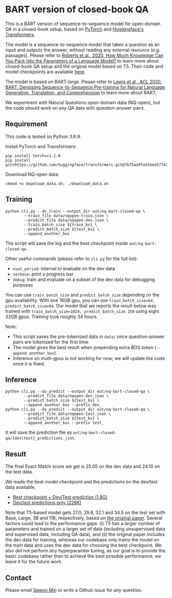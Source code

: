# BART version of closed-book QA

This is a BART version of sequence-to-sequence model for open-domain QA in a closed-book setup, based on [PyTorch](https://pytorch.org/) and [Huggingface's Transformers](https://github.com/huggingface/transformers).

The model is a sequence-to-sequence model that takes a question as an input and outputs the answer, without reading any external resource (e.g. passages).
Please refer to [Roberts et al., 2020, How Much Knowledge Can You Pack Into the Parameters of a Language Model?](https://arxiv.org/abs/2002.08910) to learn more about closed-book QA setup and the original model based on T5. Their code and model checkpoints are available [here](https://github.com/google-research/google-research/tree/master/t5_closed_book_qa).

The model is based on BART-large. Please refer to [Lewis et al., ACL 2020, BART: Denoising Sequence-to-Sequence Pre-training for Natural Language Generation, Translation, and Comprehension](https://arxiv.org/abs/1910.13461) to learn more about BART.

We experiment with Natural Questions open-domain data (NQ-open), but the code should work on any QA data with question-answer pairs.


## Requirement

This code is tested on Python 3.6.9.

Install PyTorch and Transformers:
```
pip install torch==1.1.0
pip install git+https://github.com/huggingface/transformers.git@7b75aa9fa55bee577e2c7403301ed31103125a35
```

Download NQ-open data:
```
chmod +x download_data.sh; ./download_data.sh
```

## Training

```
python cli.py --do_train --output_dir out/nq-bart-closed-qa \
        --train_file data/nqopen-train.json \
        --predict_file data/nqopen-dev.json \
        --train_batch_size ${train_bs} \
        --predict_batch_size ${test_bs} \
        --append_another_bos
```

The script will save the log and the best checkpoint inside `out/nq-bart-closed-qa`.


Other useful commands (please refer to `cli.py` for the full list):
- `eval_period`: interval to evaluate on the dev data
- `verbose`: print a progress bar
- `debug`: train and evaluate on a subset of the dev data for debugging purposes

You can use `train_batch_size` and `predict_batch_size` depending on the gpu availability. With one 16GB gpu, you can use `train_batch_size=64, predict_batch_size=64`.
Our model that we reports the result below was trained with `train_batch_size=1024, predict_batch_size 256` using eight 32GB gpus. Training took roughly 34 hours.

Note:
- This script saves the pre-tokenized data in `data/` once question-answer pairs are tokenized for the first time.
- The model gives the best result when prepending extra BOS token (`--append_another_bos`).
- Inference on multi-gpus is not working for now; we will update the code once it is fixed.

## Inference

```
python cli.py --do_predict --output_dir out/nq-bart-closed-qa \
        --predict_file data/nqopen-dev.json \
        --predict_batch_size ${test_bs} \
        --append_another_bos --prefix dev_
python cli.py --do_predict --output_dir out/nq-bart-closed-qa \
        --predict_file data/nqopen-test.json \
        --predict_batch_size ${test_bs} \
        --append_another_bos --prefix test_
```

It will save the prediction file as `out/nq-bart-closed-qa/{dev|test}_predictions.json`.

## Result

The final Exact Match score we get is 25.05 on the dev data and 24.10 on the test data.

We made the best model checkpoint and the predictions on the dev/test data available.

- [Best checkpoint + Dev/Test prediction (1.8G)][1]
- [Dev/test predictions only (228K)][2]

Note that T5-based model gets 27.0, 29.8, 32.1 and 34.5 on the test set with Base, Large, 3B and 11B, respectively, based on [the original paper](https://arxiv.org/pdf/2002.08910.pdf). Several factors could lead to the performance gaps: (i) T5 has a larger number of parameters and trained on a larger set of data (including unsupervised data and supervised data, including QA data), and (ii) the original paper includes the dev data for training, whereas our codebase only trains the model on the train data and uses the dev data for choosing the best checkpoint.
We also did not perform any hyperparamter tuning, as our goal is to provide the basic codebase rather than to achieve the best possible performance; we leave it for the future work.

## Contact

Please email [Sewon Min](https://shmsw25.github.io) or write a Github issue for any question.


[1]: http://nlp.cs.washington.edu/ambigqa/models/nq-bart-closed-qa/nq-bart-closed-qa.zip
[2]: http://nlp.cs.washington.edu/ambigqa/models/nq-bart-closed-qa/predictions.zip



